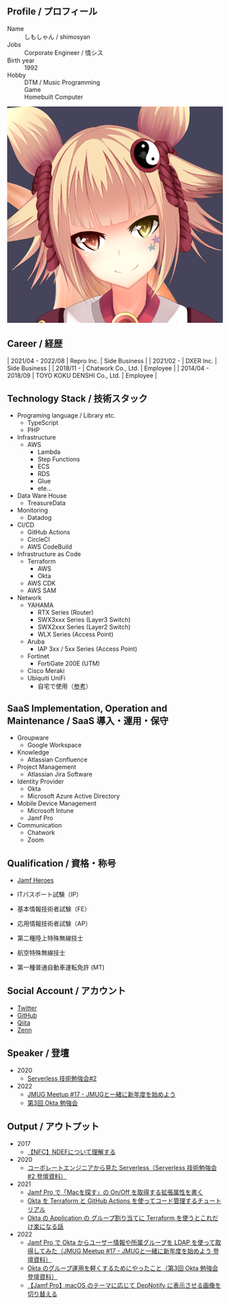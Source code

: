 <!-- markdownlint-disable MD033 MD041-->
<div id="parent-container">
  <div id="child1">
    <h2>Profile / プロフィール</h2>
    <dl>
      <dt>Name</dt>
      <dd>しもしゃん / shimosyan</dd>
      <dt>Jobs</dt>
      <dd>Corporate Engineer / 情シス</dd>
      <dt>Birth year</dt>
      <dd>1992</dd>
      <dt>Hobby</dt>
      <dd>DTM / Music Programming</dd>
      <dd>Game</dd>
      <dd>Homebuilt Computer</dd><!-- cspell: disable-line-->
    </dl>
  </div>
  <div id="child2">
    <img src="./avatar.png" alt="AvatarImage">
  </div>
</div>

## Career / 経歴

<!-- cspell: disable-->

| 2021/04 - 2022/08 | Repro Inc.                   | Side Business |
| 2021/02 -       | DXER Inc.                    | Side Business |
| 2018/11 -       | Chatwork Co., Ltd.           | Employee |
| 2014/04 - 2018/09 | TOYO KOKU DENSHI Co., Ltd. | Employee |

## Technology Stack / 技術スタック

- Programing language / Library etc.
  - TypeScript
  - PHP
- Infrastructure
  - AWS
    - Lambda
    - Step Functions
    - ECS
    - RDS
    - Glue
    - ete...
- Data Ware House
  - TreasureData
- Monitoring
  - Datadog
- CI/CD
  - GitHub Actions
  - CircleCI
  - AWS CodeBuild
- Infrastructure as Code
  - Terraform
    - AWS
    - Okta
  - AWS CDK
  - AWS SAM
- Network
  - YAHAMA
    - RTX Series (Router)
    - SWX3xxx Series (Layer3 Switch)
    - SWX2xxx Series (Layer2 Switch)
    - WLX Series (Access Point)
  - Aruba
    - IAP 3xx / 5xx Series (Access Point)
  - Fortinet
    - FortiGate 200E (UTM)
  - Cisco Meraki
  - Ubiquiti UniFi
    - 自宅で使用（[参考](https://twitter.com/shimosyan/status/1590008030678384640)）

## SaaS Implementation, Operation and Maintenance / SaaS 導入・運用・保守

- Groupware
  - Google Workspace
- Knowledge
  - Atlassian Confluence
- Project Management
  - Atlassian Jira Software
- Identity Provider
  - Okta
  - Microsoft Azure Active Directory
- Mobile Device Management
  - Microsoft Intune
  - Jamf Pro
- Communication
  - Chatwork
  - Zoom

## Qualification / 資格・称号

- [Jamf Heroes](https://heroes.jamf.com/profiles/48fe6d85-620a-4329-a7c0-4555db50aaf2)

- ITパスポート試験（IP）
- 基本情報技術者試験（FE）
- 応用情報技術者試験（AP）

- 第二種陸上特殊無線技士
- 航空特殊無線技士

- 第一種普通自動車運転免許 (MT)

## Social Account / アカウント

- [Twitter](https://twitter.com/shimosyan)
- [GitHub](https://github.com/shimosyan)
- [Qiita](https://qiita.com/shimosyan)
- [Zenn](https://zenn.dev/shimosyan)

## Speaker / 登壇

- 2020
  - [Serverless 技術勉強会#2](https://techplay.jp/event/764308)
- 2022
  - [JMUG Meetup #17 - JMUGと一緒に新年度を始めよう](https://eventregist.com/e/jmug0017)
  - [第3回 Okta 勉強会](https://okta.connpass.com/event/244426/)

## Output / アウトプット

- 2017
  - [【NFC】NDEFについて理解する](https://qiita.com/shimosyan/items/ed21fb6984240baa7397)
- 2020
  - [コーポレートエンジニアから見た Serverless（Serverless 技術勉強会#2 登壇資料）](https://speakerdeck.com/shimosyan/serverlessji-shu-mian-qiang-hui-number-2-chatworkdeng-tan-zi-liao)
- 2021
  - [Jamf Pro で「Macを探す」の On/Off を取得する拡張属性を書く](https://zenn.dev/shimosyan/articles/a2bcc5d09b4c18)
  - [Okta を Terraform と GitHub Actions を使ってコード管理するチュートリアル](https://zenn.dev/shimosyan/books/bb0ba712133779061804)
  - [Okta の Application の グループ割り当てに Terraform を使うとこれだけ楽になる話](https://zenn.dev/shimosyan/articles/fe952fe9a408cf)
- 2022
  - [Jamf Pro で Okta からユーザー情報や所属グループを LDAP を使って取得してみた（JMUG Meetup #17 - JMUGと一緒に新年度を始めよう 登壇資料）](https://speakerdeck.com/shimosyan/jamf-pro-de-okta-karayuzaqing-bao-yasuo-shu-gurupuwo-ldap-woshi-tutequ-de-sitemita)
  - [Okta のグループ運用を軽くするためにやったこと（第3回 Okta 勉強会 登壇資料）](https://speakerdeck.com/shimosyan/okta-falsegurupuyun-yong-wo-qing-kusurutameniyatutakoto)
  - [【Jamf Pro】macOS のテーマに応じて DepNotify に表示させる画像を切り替える](https://zenn.dev/shimosyan/articles/498a498f75d69f)
